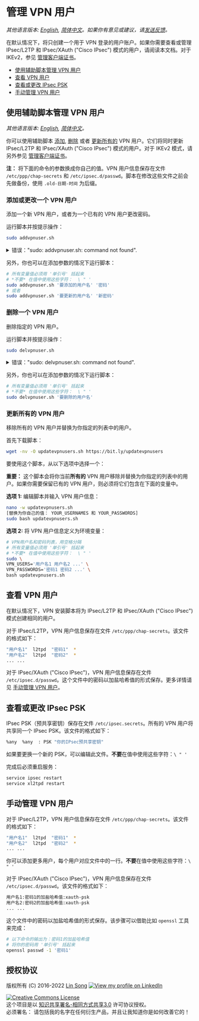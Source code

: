 # 管理 VPN 用户

*其他语言版本: [English](manage-users.md), [简体中文](manage-users-zh.md)。如果你有意见或建议，请[发送反馈](https://bit.ly/vpn-feedback)。*

在默认情况下，将只创建一个用于 VPN 登录的用户账户。如果你需要查看或管理 IPsec/L2TP 和 IPsec/XAuth ("Cisco IPsec") 模式的用户，请阅读本文档。对于 IKEv2，参见 [管理客户端证书](ikev2-howto-zh.md#管理客户端证书)。

* [使用辅助脚本管理 VPN 用户](#使用辅助脚本管理-vpn-用户)
* [查看 VPN 用户](#查看-vpn-用户)
* [查看或更改 IPsec PSK](#查看或更改-ipsec-psk)
* [手动管理 VPN 用户](#手动管理-vpn-用户)

## 使用辅助脚本管理 VPN 用户

*其他语言版本: [English](manage-users.md#manage-vpn-users-using-helper-scripts), [简体中文](manage-users-zh.md#使用辅助脚本管理-vpn-用户)。*

你可以使用辅助脚本 [添加](../extras/add_vpn_user.sh), [删除](../extras/del_vpn_user.sh) 或者 [更新所有的](../extras/update_vpn_users.sh) VPN 用户。它们将同时更新 IPsec/L2TP 和 IPsec/XAuth ("Cisco IPsec") 模式的用户。对于 IKEv2 模式，请另外参见 [管理客户端证书](ikev2-howto-zh.md#管理客户端证书)。

**注：** 将下面的命令的参数换成你自己的值。VPN 用户信息保存在文件 `/etc/ppp/chap-secrets` 和 `/etc/ipsec.d/passwd`。脚本在修改这些文件之前会先做备份，使用 `.old-日期-时间` 为后缀。

### 添加或更改一个 VPN 用户

添加一个新 VPN 用户，或者为一个已有的 VPN 用户更改密码。

运行脚本并按提示操作：

```bash
sudo addvpnuser.sh
```

<details>
<summary>
错误："sudo: addvpnuser.sh: command not found".
</summary>

如果你使用了较早版本的 VPN 安装脚本，这是正常的。首先下载辅助脚本：

```bash
wget -nv -O /opt/src/addvpnuser.sh https://bit.ly/addvpnuser
chmod +x /opt/src/addvpnuser.sh && ln -s /opt/src/addvpnuser.sh /usr/bin
```

然后按照说明运行脚本。
</details>

另外，你也可以在添加参数的情况下运行脚本：

```bash
# 所有变量值必须用 '单引号' 括起来
# *不要* 在值中使用这些字符：  \ " '
sudo addvpnuser.sh '要添加的用户名' '密码'
# 或者
sudo addvpnuser.sh '要更新的用户名' '新密码'
```

### 删除一个 VPN 用户

删除指定的 VPN 用户。

运行脚本并按提示操作：

```bash
sudo delvpnuser.sh
```

<details>
<summary>
错误："sudo: delvpnuser.sh: command not found".
</summary>

如果你使用了较早版本的 VPN 安装脚本，这是正常的。首先下载辅助脚本：

```bash
wget -nv -O /opt/src/delvpnuser.sh https://bit.ly/delvpnuser
chmod +x /opt/src/delvpnuser.sh && ln -s /opt/src/delvpnuser.sh /usr/bin
```

然后按照说明运行脚本。
</details>

另外，你也可以在添加参数的情况下运行脚本：

```bash
# 所有变量值必须用 '单引号' 括起来
# *不要* 在值中使用这些字符：  \ " '
sudo delvpnuser.sh '要删除的用户名'
```

### 更新所有的 VPN 用户

移除所有的 VPN 用户并替换为你指定的列表中的用户。

首先下载脚本：

```bash
wget -nv -O updatevpnusers.sh https://bit.ly/updatevpnusers
```

要使用这个脚本，从以下选项中选择一个：

**重要：** 这个脚本会将你当前**所有的** VPN 用户移除并替换为你指定的列表中的用户。如果你需要保留已有的 VPN 用户，则必须将它们包含在下面的变量中。

**选项 1:** 编辑脚本并输入 VPN 用户信息：

```bash
nano -w updatevpnusers.sh
[替换为你自己的值： YOUR_USERNAMES 和 YOUR_PASSWORDS]
sudo bash updatevpnusers.sh
```

**选项 2:** 将 VPN 用户信息定义为环境变量：

```bash
# VPN用户名和密码列表，用空格分隔
# 所有变量值必须用 '单引号' 括起来
# *不要* 在值中使用这些字符：  \ " '
sudo \
VPN_USERS='用户名1 用户名2 ...' \
VPN_PASSWORDS='密码1 密码2 ...' \
bash updatevpnusers.sh
```

## 查看 VPN 用户

在默认情况下，VPN 安装脚本将为 IPsec/L2TP 和 IPsec/XAuth ("Cisco IPsec") 模式创建相同的用户。

对于 IPsec/L2TP，VPN 用户信息保存在文件 `/etc/ppp/chap-secrets`。该文件的格式如下：

```bash
"用户名1"  l2tpd  "密码1"  *
"用户名2"  l2tpd  "密码2"  *
... ...
```

对于 IPsec/XAuth ("Cisco IPsec")，VPN 用户信息保存在文件 `/etc/ipsec.d/passwd`。这个文件中的密码以加盐哈希值的形式保存。更多详情请见 [手动管理 VPN 用户](#手动管理-vpn-用户)。

## 查看或更改 IPsec PSK

IPsec PSK（预共享密钥）保存在文件 `/etc/ipsec.secrets`。所有的 VPN 用户将共享同一个 IPsec PSK。该文件的格式如下：

```bash
%any  %any  : PSK "你的IPsec预共享密钥"
```

如果要更换一个新的 PSK，可以编辑此文件。**不要**在值中使用这些字符：`\ " '`

完成后必须重启服务：

```bash
service ipsec restart
service xl2tpd restart
```

## 手动管理 VPN 用户

对于 IPsec/L2TP，VPN 用户信息保存在文件 `/etc/ppp/chap-secrets`。该文件的格式如下：

```bash
"用户名1"  l2tpd  "密码1"  *
"用户名2"  l2tpd  "密码2"  *
... ...
```

你可以添加更多用户，每个用户对应文件中的一行。**不要**在值中使用这些字符：`\ " '`

对于 IPsec/XAuth ("Cisco IPsec")，VPN 用户信息保存在文件 `/etc/ipsec.d/passwd`。该文件的格式如下：

```bash
用户名1:密码1的加盐哈希值:xauth-psk
用户名2:密码2的加盐哈希值:xauth-psk
... ...
```

这个文件中的密码以加盐哈希值的形式保存。该步骤可以借助比如 `openssl` 工具来完成：

```bash
# 以下命令的输出为：密码1的加盐哈希值
# 将你的密码用 '单引号' 括起来
openssl passwd -1 '密码1'
```

## 授权协议

版权所有 (C) 2016-2022 [Lin Song](https://github.com/hwdsl2) [![View my profile on LinkedIn](https://static.licdn.com/scds/common/u/img/webpromo/btn_viewmy_160x25.png)](https://www.linkedin.com/in/linsongui)   

[![Creative Commons License](https://i.creativecommons.org/l/by-sa/3.0/88x31.png)](http://creativecommons.org/licenses/by-sa/3.0/)   
这个项目是以 [知识共享署名-相同方式共享3.0](http://creativecommons.org/licenses/by-sa/3.0/) 许可协议授权。   
必须署名： 请包括我的名字在任何衍生产品，并且让我知道你是如何改善它的！
